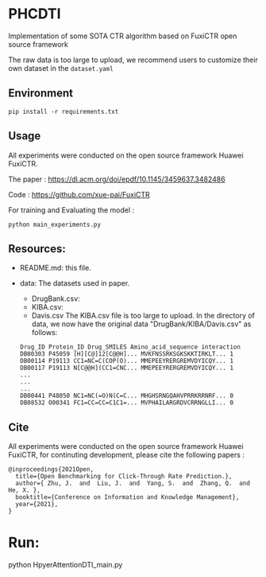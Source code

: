 # PHCDTI
Implementation of some SOTA CTR algorithm based on FuxiCTR open source framework

The raw data is too large to upload, we recommend users to customize their own dataset in the ```dataset.yaml```
## Environment
```
pip install -r requirements.txt
```
## Usage 
All experiments were conducted on the open source framework Huawei FuxiCTR.

The paper : https://dl.acm.org/doi/epdf/10.1145/3459637.3482486

Code : https://github.com/xue-pai/FuxiCTR

For training and Evaluating the model :
```
python main_experiments.py
```
## Resources:
+ README.md: this file.
+ data: The datasets used in paper.
	+ DrugBank.csv: 
	+ KIBA.csv: 
	+ Davis.csv
	The KIBA.csv file is too large to upload. In the directory of data, we now have the original data "DrugBank/KIBA/Davis.csv" as follows:

	```
	Drug_ID Protein_ID Drug_SMILES Amino_acid_sequence interaction
	DB00303 P45059 [H][C@]12[C@@H]... MVKFNSSRKSGKSKKTIRKLT... 1
	DB00114 P19113 CC1=NC=C(COP(O)... MMEPEEYRERGREMVDYICQY... 1
	DB00117 P19113 N[C@@H](CC1=CNC... MMEPEEYRERGREMVDYICQY... 1
	...
	...
	...
	DB00441 P48050 NC1=NC(=O)N(C=C... MHGHSRNGQAHVPRRKRRNRF... 0
	DB08532 O00341 FC1=CC=CC=C1C1=... MVPHAILARGRDVCRRNGLLI... 0

	```



## Cite
All experiments were conducted on the open source framework Huawei FuxiCTR, for continuting development, please cite the following papers :
```
@inproceedings{2021Open,
  title={Open Benchmarking for Click-Through Rate Prediction.},
  author={ Zhu, J.  and  Liu, J.  and  Yang, S.  and  Zhang, Q.  and  He, X. },
  booktitle={Conference on Information and Knowledge Management},
  year={2021},
}
```
# Run:

python HpyerAttentionDTI_main.py
